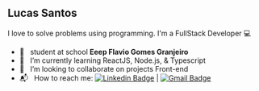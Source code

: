 
## Lucas Santos
I love to solve problems using programming.
I'm a FullStack Developer :computer:

 - :book: &nbsp; student at school **Eeep Flavio Gomes Granjeiro**
 - :seedling: &nbsp; I’m currently learning ReactJS, Node.js, & Typescript
 - :purple_heart: &nbsp; I’m looking to collaborate on projects Front-end 
 - :mailbox_with_mail: &nbsp; How to reach me: [![Linkedin Badge](https://img.shields.io/badge/-LucasSantos-blue?style=flat-square&logo=Linkedin&logoColor=white&link=https://linkedin.com/in/lucas-santos-4519aa1b0/)](https://www.linkedin.com/in/lucas-santos-4519aa1b0/) 
| 
[![Gmail Badge](https://img.shields.io/badge/-lucasparaipaba113@gmail.com-c14438?style=flat-square&logo=Gmail&logoColor=white&link=mailto:lucasparaipaba113@gmail.com)](mailto:lucasparaipaba113@gmail.com)

